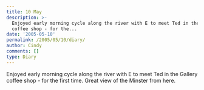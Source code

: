 ```yaml
---
title: 10 May
description: >-
  Enjoyed early morning cycle along the river with E to meet Ted in the Gallery
  coffee shop - for the...
date: '2005-05-10'
permalink: /2005/05/10/diary/
author: Cindy
comments: []
type: Diary
---
```


Enjoyed early morning cycle along the river with E to meet Ted in the Gallery coffee shop - for the first time. Great view of the Minster from here.
